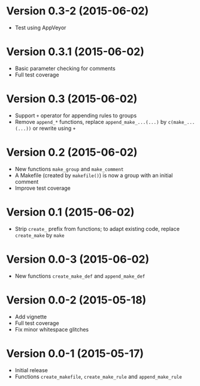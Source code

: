 Version 0.3-2 (2015-06-02)
===

- Test using AppVeyor

Version 0.3.1 (2015-06-02)
===

- Basic parameter checking for comments
- Full test coverage

Version 0.3 (2015-06-02)
===

- Support `+` operator for appending rules to groups
- Remove `append_*` functions, replace `append_make_...(...)` by `c(make_...(...))` or rewrite using `+`

Version 0.2 (2015-06-02)
===

- New functions `make_group` and `make_comment`
- A Makefile (created by `makefile()`) is now a group with an initial comment
- Improve test coverage

Version 0.1 (2015-06-02)
===

- Strip `create_` prefix from functions; to adapt existing code, replace `create_make` by `make`

Version 0.0-3 (2015-06-02)
===

- New functions `create_make_def` and `append_make_def`

Version 0.0-2 (2015-05-18)
===

- Add vignette
- Full test coverage
- Fix minor whitespace glitches

Version 0.0-1 (2015-05-17)
===

- Initial release
- Functions `create_makefile`, `create_make_rule` and `append_make_rule`
